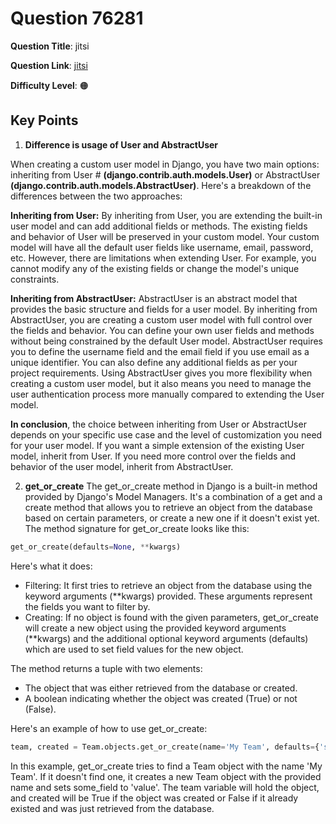 # Question 76281


**Question Title**: jitsi

**Question Link**: [jitsi](https://quera.org/problemset/76281) 

**Difficulty Level**: 🟠


## Key Points

1. **Difference is usage of User and AbstractUser**

When creating a custom user model in Django, you have two main options: inheriting from User  # __(django.contrib.auth.models.User)__ or AbstractUser __(django.contrib.auth.models.AbstractUser)__. Here's a breakdown of the differences between the two approaches:

**Inheriting from User:**
By inheriting from User, you are extending the built-in user model and can add additional fields or methods. The existing fields and behavior of User will be preserved in your custom model.
Your custom model will have all the default user fields like username, email, password, etc.
However, there are limitations when extending User. For example, you cannot modify any of the existing fields or change the model's unique constraints.

**Inheriting from AbstractUser:**
AbstractUser is an abstract model that provides the basic structure and fields for a user model. By inheriting from AbstractUser, you are creating a custom user model with full control over the fields and behavior.
You can define your own user fields and methods without being constrained by the default User model.
AbstractUser requires you to define the username field and the email field if you use email as a unique identifier. You can also define any additional fields as per your project requirements.
Using AbstractUser gives you more flexibility when creating a custom user model, but it also means you need to manage the user authentication process more manually compared to extending the User model.

__In conclusion__, the choice between inheriting from User or AbstractUser depends on your specific use case and the level of customization you need for your user model. If you want a simple extension of the existing User model, inherit from User. If you need more control over the fields and behavior of the user model, inherit from AbstractUser.



2. **get_or_create**
The get_or_create method in Django is a built-in method provided by Django's Model Managers. It's a combination of a get and a create method that allows you to retrieve an object from the database based on certain parameters, or create a new one if it doesn't exist yet.
The method signature for get_or_create looks like this:
```python
get_or_create(defaults=None, **kwargs)
```
Here's what it does:
- Filtering: It first tries to retrieve an object from the database using the keyword arguments (**kwargs) provided. These arguments represent the fields you want to filter by.
- Creating: If no object is found with the given parameters, get_or_create will create a new object using the provided keyword arguments (**kwargs) and the additional optional keyword arguments (defaults) which are used to set field values for the new object.

The method returns a tuple with two elements:
- The object that was either retrieved from the database or created.
- A boolean indicating whether the object was created (True) or not (False).

Here's an example of how to use get_or_create:
```python
team, created = Team.objects.get_or_create(name='My Team', defaults={'some_field': 'value'})
```

In this example, get_or_create tries to find a Team object with the name 'My Team'. If it doesn't find one, it creates a new Team object with the provided name and sets some_field to 'value'. The team variable will hold the object, and created will be True if the object was created or False if it already existed and was just retrieved from the database.